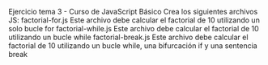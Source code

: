 Ejercicio tema 3 - Curso de JavaScript Básico
Crea los siguientes archivos JS:
factorial-for.js Este archivo debe calcular el factorial de 10 utilizando un solo bucle for
factorial-while.js Este archivo debe calcular el factorial de 10 utilizando un bucle while
factorial-break.js Este archivo debe calcular el factorial de 10 utilizando un bucle while, una bifurcación if y una sentencia break
